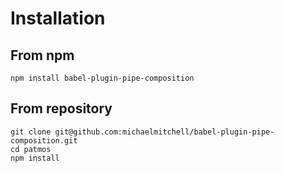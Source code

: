 # Installation

## From npm
```
npm install babel-plugin-pipe-composition
```

## From repository
```
git clone git@github.com:michaelmitchell/babel-plugin-pipe-composition.git
cd patmos
npm install
```
